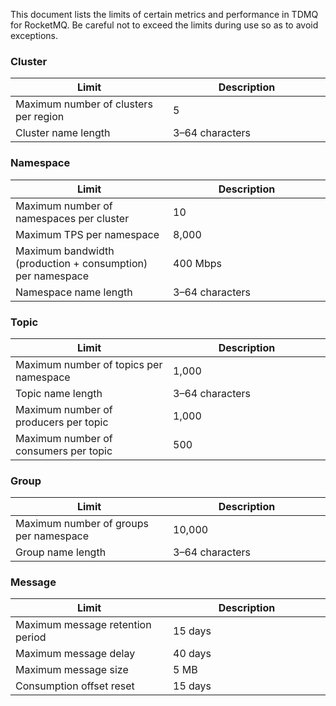 This document lists the limits of certain metrics and performance in TDMQ for RocketMQ. Be careful not to exceed the limits during use so as to avoid exceptions.

<style>
table th:nth-of-type(1) {
width: 50%;        
}
</style>

### Cluster

| Limit | Description | 
|---------|---------|
| Maximum number of clusters per region | 5 |
| Cluster name length | 3–64 characters | 

### Namespace

| Limit | Description | 
|---------|---------|
| Maximum number of namespaces per cluster | 10 | 
| Maximum TPS per namespace | 8,000 |
| Maximum bandwidth (production + consumption) per namespace | 400 Mbps |
| Namespace name length | 3–64 characters |

### Topic

| Limit | Description | 
|---------|---------|
| Maximum number of topics per namespace | 1,000 |
| Topic name length | 3–64 characters |
| Maximum number of producers per topic | 1,000 |
| Maximum number of consumers per topic | 500 | 

### Group

| Limit | Description | 
|---------|---------|
| Maximum number of groups per namespace | 10,000 |
| Group name length | 3–64 characters |

### Message

| Limit | Description | 
|---------|---------|
| Maximum message retention period | 15 days |
| Maximum message delay | 40 days |
| Maximum message size | 5 MB |
| Consumption offset reset | 15 days |

